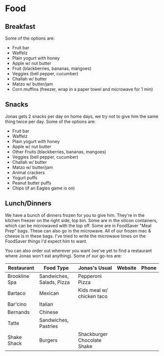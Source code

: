 # Food

## Breakfast
Some of the options are:
* Fruit bar
* Waffelz
* Plain yogurt with honey
* Apple w/ nut butter
* Fruit (blackberries, bananas, mangoes)
* Veggies (bell pepper, cucumber)
* Challah w/ butter
* Matzo w/ butter/jam
* Corn muffins (freezer, wrap in a paper towel and microwave for 1 min)

## Snacks
Jonas gets 2 snacks per day on home days, we try not to give him the same thing twice per day. Some of the options are:
* Fruit bar
* Waffelz
* Plain yogurt with honey
* Apple w/ nut butter
* Other Fruits (blackberries, bananas, mangoes)
* Veggies (bell pepper, cucumber)
* Challah w/ butter
* Matzo w/ butter/jam
* Animal crackers
* Yogurt puffs
* Peanut butter puffs
* Chips (if an Eagles game is on)

## Lunch/Dinners
We have a bunch of dinners frozen for you to give him. They're in the kitchen freezer on the right side, top bin.
Some are in the silicon containers, which can be microwaved with the top off. Some are in FoodSaver "Meal Prep" bags.
These can also go in the microwave. All of our frozen mac & cheese is in these bags. I've tried to write the microwave times
on the FoodSaver things I'd expect him to want.

You can also order out wherever you want (we've yet to find a restaurant where Jonas won't eat anything). Some of our go-tos are:

| Restaurant    | Food Type                 | Jonas's Usual                   | Website | Phone |
|---------------|---------------------------|---------------------------------|---------|-------|
| Brookline Spa | Sandwiches, Salads, Pizza | Pepperoni Pizza                 |         |       |
| Bartaco       | Mexican                   | Kids meal w/ chicken taco       |         |       |
| Bar'cino      | Italian                   |                                 |         |       |
| Bernands      | Chinese                   |                                 |         |       |
| Tatte         | Sandwiches, Pastries      |                                 |         |       |
| Shake Shack   | Burgers                   | Shackburger<br/>Chocolate Shake |         |       |


